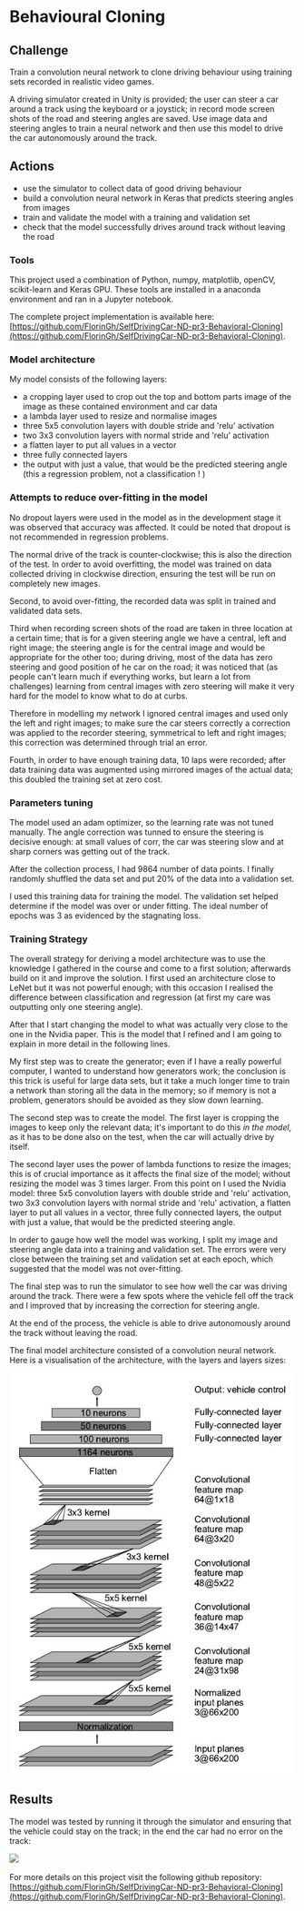 # Behavioural Cloning

## **Challenge**

Train a convolution neural network to clone driving behaviour using training sets recorded in realistic video games.

A driving simulator created in Unity is provided; the user can steer a car around a track using the keyboard or a joystick; in record mode screen shots of the road and steering angles are saved.  Use image data and steering angles to train a neural network and then use this model to drive the car autonomously around the track.

## **Actions**

* use the simulator to collect data of good driving behaviour
* build a convolution neural network in Keras that predicts steering angles from images
* train and validate the model with a training and validation set
* check that the model successfully drives around track without leaving the road

### Tools

This project used a combination of Python, numpy, matplotlib, openCV, scikit-learn and Keras GPU. These tools are installed in a anaconda environment and ran in a Jupyter notebook.

The complete project implementation is available here: [https://github.com/FlorinGh/SelfDrivingCar-ND-pr3-Behavioral-Cloning](https://github.com/FlorinGh/SelfDrivingCar-ND-pr3-Behavioral-Cloning).

### M**odel architecture**

My model consists of the following layers:

* a cropping layer used to crop out the top and bottom parts image of the image as these contained environment and car data
* a lambda layer used to resize and normalise images
* three 5x5 convolution layers with double stride and 'relu' activation
* two 3x3 convolution layers with normal stride and 'relu' activation
* a flatten layer to put all values in a vector
* three fully connected layers
* the output with just a value, that would be the predicted steering angle \(this a regression problem, not a classification ! \) 

### **Attempts to reduce over-fitting in the model**

No dropout layers were used in the model as in the development stage it was observed that accuracy was affected. It could be noted that dropout is not recommended in regression problems.

The normal drive of the track is counter-clockwise; this is also the direction of the test. In order to avoid overfitting, the model was trained on data collected driving in clockwise direction, ensuring the test will be run on completely new images.

Second, to avoid over-fitting, the recorded data was split in trained and validated data sets.

Third when recording screen shots of the road are taken in three location at a certain time; that is for a given steering angle we have a central, left and right image; the steering angle is for the central image and would be appropriate for the other too; during driving, most of the data has zero steering and good position of he car on the road; it was noticed that \(as people can't learn much if everything works, but learn a lot from challenges\) learning from central images with zero steering will make it very hard for the model to know what to do at curbs.

Therefore in modelling my network I ignored central images and used only the left and right images; to make sure the car steers correctly a correction was applied to the recorder steering, symmetrical to left and right images; this correction was determined through trial an error.

Fourth, in order to have enough training data, 10 laps were recorded; after data training data was augmented using mirrored images of the actual data; this doubled the training set at zero cost.

### P**arameters tuning**

The model used an adam optimizer, so the learning rate was not tuned manually. The angle correction was tunned to ensure the steering is decisive enough: at small values of corr, the car was steering slow and at sharp corners was getting out of the track.

After the collection process, I had 9864 number of data points. I finally randomly shuffled the data set and put 20% of the data into a validation set.

I used this training data for training the model. The validation set helped determine if the model was over or under fitting. The ideal number of epochs was 3 as evidenced by the stagnating loss.

### Training Strategy

The overall strategy for deriving a model architecture was to use the knowledge I gathered in the course and come to a first solution; afterwards build on it and improve the solution. I first used an architecture close to LeNet but it was not powerful enough; with this occasion I realised the difference between classification and regression \(at first my care was outputting only one steering angle\).

After that I start changing the model to what was actually very close to the one in the Nvidia paper. This is the model that I refined and I am going to explain in more detail in the following lines.

My first step was to create the generator; even if I have a really powerful computer, I wanted to understand how generators work; the conclusion is this trick is useful for large data sets, but it take a much longer time to train a network than storing all the data in the memory; so if memory is not a problem, generators should be avoided as they slow down learning.

The second step was to create the model. The first layer is cropping the images to keep only the relevant data; it's important to do this _in the model_, as it has to be done also on the test, when the car will actually drive by itself.

The second layer uses the power of lambda functions to resize the images; this is of crucial importance as it affects the final size of the model; without resizing the model was 3 times larger. From this point on I used the Nvidia model: three 5x5 convolution layers with double stride and 'relu' activation, two 3x3 convolution layers with normal stride and 'relu' activation, a flatten layer to put all values in a vector, three fully connected layers, the output with just a value, that would be the predicted steering angle.

In order to gauge how well the model was working, I split my image and steering angle data into a training and validation set. The errors were very close between the training set and validation set at each epoch, which suggested that the model was not over-fitting.

The final step was to run the simulator to see how well the car was driving around the track. There were a few spots where the vehicle fell off the track and I improved that by increasing the correction for steering angle.

At the end of the process, the vehicle is able to drive autonomously around the track without leaving the road.

The final model architecture consisted of a convolution neural network. Here is a visualisation of the architecture, with the layers and layers sizes:

![](.gitbook/assets/model_architecture.jpg)

## **Results**

The model was tested by running it through the simulator and ensuring that the vehicle could stay on the track; in the end the car had no error on the track:

![](.gitbook/assets/drive.gif)

 For more details on this project visit the following github repository: [https://github.com/FlorinGh/SelfDrivingCar-ND-pr3-Behavioral-Cloning](https://github.com/FlorinGh/SelfDrivingCar-ND-pr3-Behavioral-Cloning).

